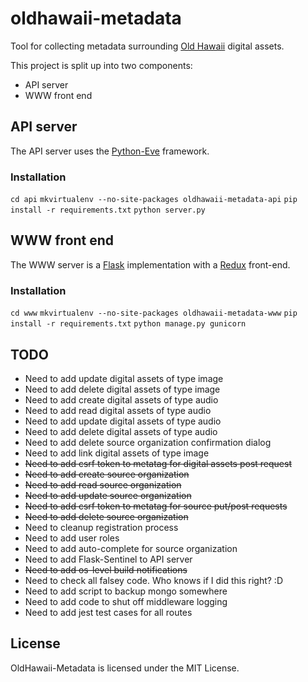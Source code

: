# oldhawaii-metadata

Tool for collecting metadata surrounding [Old Hawaii](http://oldhawaii.org) digital assets.

This project is split up into two components:

  * API server
  * WWW front end

## API server

The API server uses the [Python-Eve](http://python-eve.org/) framework.

### Installation

`cd api`
`mkvirtualenv --no-site-packages oldhawaii-metadata-api`
`pip install -r requirements.txt`
`python server.py`

## WWW front end

The WWW server is a [Flask](http://flask.pocoo.org/) implementation with a
[Redux](https://github.com/rackt/redux) front-end.

### Installation

`cd www`
`mkvirtualenv --no-site-packages oldhawaii-metadata-www`
`pip install -r requirements.txt`
`python manage.py gunicorn`

## TODO

  * Need to add update digital assets of type image
  * Need to add delete digital assets of type image
  * Need to add create digital assets of type audio
  * Need to add read digital assets of type audio
  * Need to add update digital assets of type audio
  * Need to add delete digital assets of type audio
  * Need to add delete source organization confirmation dialog
  * Need to add link digital assets of type image
  * ~~Need to add csrf token to metatag for digital assets post request~~
  * ~~Need to add create source organization~~
  * ~~Need to add read source organization~~
  * ~~Need to add update source organization~~
  * ~~Need to add csrf token to metatag for source put/post requests~~
  * ~~Need to add delete source organization~~
  * Need to cleanup registration process
  * Need to add user roles
  * Need to add auto-complete for source organization
  * Need to add Flask-Sentinel to API server
  * ~~Need to add os-level build notifications~~
  * Need to check all falsey code. Who knows if I did this right? :D
  * Need to add script to backup mongo somewhere
  * Need to add code to shut off middleware logging
  * Need to add jest test cases for all routes

## License

OldHawaii-Metadata is licensed under the MIT License.
